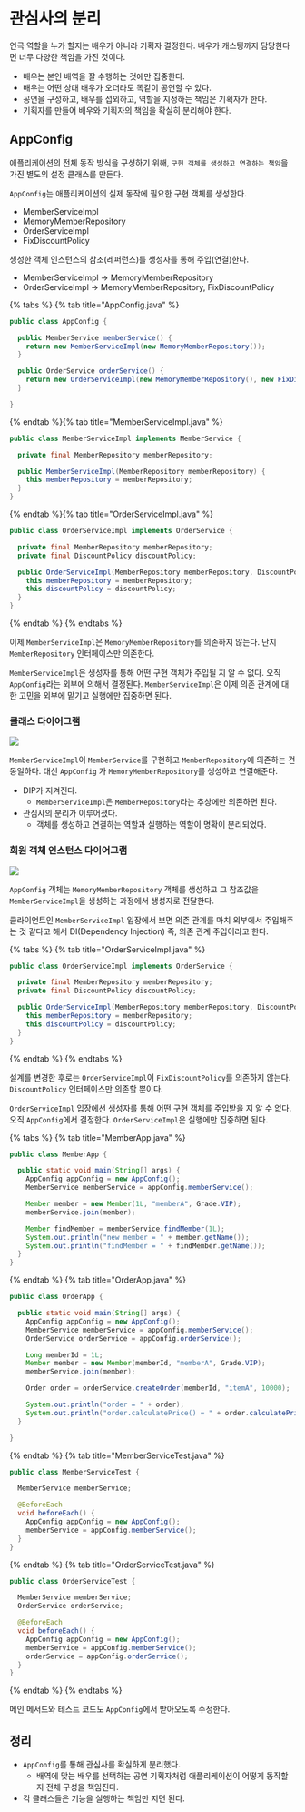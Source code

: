 # 관심사의 분리

연극 역할을 누가 할지는 배우가 아니라 기획자 결정한다. 배우가 캐스팅까지 담당한다면 너무 다양한 책임을 가진 것이다.

- 배우는 본인 배역을 잘 수행하는 것에만 집중한다.
- 배우는 어떤 상대 배우가 오더라도 똑같이 공연할 수 있다.
- 공연을 구성하고, 배우를 섭외하고, 역할을 지정하는 책임은 기획자가 한다.
- 기획자를 만들어 배우와 기획자의 책임을 확실히 분리해야 한다.

## AppConfig

애플리케이션의 전체 동작 방식을 구성하기 위해, `구현 객체를 생성하고 연결하는 책임`을 가진 별도의 설정 클래스를 만든다.

`AppConfig`는 애플리케이션의 실제 동작에 필요한 구현 객체를 생성한다.

- MemberServiceImpl
- MemoryMemberRepository
- OrderServiceImpl
- FixDiscountPolicy

생성한 객체 인스턴스의 참조(레퍼런스)를 생성자를 통해 주입(연결)한다.

- MemberServiceImpl → MemoryMemberRepository
- OrderServiceImpl → MemoryMemberRepository, FixDiscountPolicy

{% tabs %} {% tab title="AppConfig.java" %}

```java
public class AppConfig {

  public MemberService memberService() {
    return new MemberServiceImpl(new MemoryMemberRepository());
  }

  public OrderService orderService() {
    return new OrderServiceImpl(new MemoryMemberRepository(), new FixDiscountPolicy());
  }

}
```

{% endtab %}{% tab title="MemberServiceImpl.java" %}

```java
public class MemberServiceImpl implements MemberService {

  private final MemberRepository memberRepository;

  public MemberServiceImpl(MemberRepository memberRepository) {
    this.memberRepository = memberRepository;
  }
}
```

{% endtab %}{% tab title="OrderServiceImpl.java" %}

```java
public class OrderServiceImpl implements OrderService {

  private final MemberRepository memberRepository;
  private final DiscountPolicy discountPolicy;

  public OrderServiceImpl(MemberRepository memberRepository, DiscountPolicy discountPolicy) {
    this.memberRepository = memberRepository;
    this.discountPolicy = discountPolicy;
  }
}
```

{% endtab %} {% endtabs %}

이제 `MemberServiceImpl`은 `MemoryMemberRepository`를 의존하지 않는다. 단지 `MemberRepository` 인터페이스만 의존한다.

`MemberServiceImpl`은 생성자를 통해 어떤 구현 객체가 주입될 지 알 수 없다. 오직 `AppConfig`라는 외부에 의해서
결정된다. `MemberServiceImpl`은 이제 의존 관계에 대한 고민을 외부에 맡기고 실행에만 집중하면 된다.

### 클래스 다이어그램

![](../../.gitbook/assets/kimyounghan-spring-core-principle/03/screenshot%202021-04-09%20오후%202.14.34.png)

`MemberServiceImpl`이 `MemberService`를 구현하고 `MemberRepository`에 의존하는 건 동일하다. 대신 `AppConfig`
가 `MemoryMemberRepository`를 생성하고 연결해준다.

- DIP가 지켜진다.
    - `MemberServiceImpl`은 `MemberRepository`라는 추상에만 의존하면 된다.
- 관심사의 분리가 이루어졌다.
    - 객체를 생성하고 연결하는 역할과 실행하는 역할이 명확이 분리되었다.

### 회원 객체 인스턴스 다이어그램

![](../../.gitbook/assets/kimyounghan-spring-core-principle/03/screenshot%202021-04-09%20오후%202.19.52.png)

`AppConfig` 객체는 `MemoryMemberRepository` 객체를 생성하고 그 참조값을 `MemberServiceImpl`을 생성하는 과정에서 생성자로 전달한다.

클라이언트인 `MemberServiceImpl` 입장에서 보면 의존 관계를 마치 외부에서 주입해주는 것 같다고 해서 DI(Dependency Injection) 즉, 의존 관계
주입이라고 한다.

{% tabs %} {% tab title="OrderServiceImpl.java" %}

```java
public class OrderServiceImpl implements OrderService {

  private final MemberRepository memberRepository;
  private final DiscountPolicy discountPolicy;

  public OrderServiceImpl(MemberRepository memberRepository, DiscountPolicy discountPolicy) {
    this.memberRepository = memberRepository;
    this.discountPolicy = discountPolicy;
  }
}
```

{% endtab %} {% endtabs %}

설계를 변경한 후로는 `OrderServiceImpl`이 `FixDiscountPolicy`를 의존하지 않는다. `DiscountPolicy` 인터페이스만 의존할 뿐이다.

`OrderServiceImpl` 입장에선 생성자를 통해 어떤 구현 객체를 주입받을 지 알 수 없다. 오직 `AppConfig`에서 결정한다. `OrderServiceImpl`은
실행에만 집중하면 된다.

{% tabs %} {% tab title="MemberApp.java" %}

```java
public class MemberApp {

  public static void main(String[] args) {
    AppConfig appConfig = new AppConfig();
    MemberService memberService = appConfig.memberService();

    Member member = new Member(1L, "memberA", Grade.VIP);
    memberService.join(member);

    Member findMember = memberService.findMember(1L);
    System.out.println("new member = " + member.getName());
    System.out.println("findMember = " + findMember.getName());
  }
}
```

{% endtab %} {% tab title="OrderApp.java" %}

```java
public class OrderApp {

  public static void main(String[] args) {
    AppConfig appConfig = new AppConfig();
    MemberService memberService = appConfig.memberService();
    OrderService orderService = appConfig.orderService();

    Long memberId = 1L;
    Member member = new Member(memberId, "memberA", Grade.VIP);
    memberService.join(member);

    Order order = orderService.createOrder(memberId, "itemA", 10000);

    System.out.println("order = " + order);
    System.out.println("order.calculatePrice() = " + order.calculatePrice());
  }

}

```

{% endtab %} {% tab title="MemberServiceTest.java" %}

```java
public class MemberServiceTest {

  MemberService memberService;

  @BeforeEach
  void beforeEach() {
    AppConfig appConfig = new AppConfig();
    memberService = appConfig.memberService();
  }
}
```

{% endtab %} {% tab title="OrderServiceTest.java" %}

```java
public class OrderServiceTest {

  MemberService memberService;
  OrderService orderService;

  @BeforeEach
  void beforeEach() {
    AppConfig appConfig = new AppConfig();
    memberService = appConfig.memberService();
    orderService = appConfig.orderService();
  }
}

```

{% endtab %} {% endtabs %}

메인 메서드와 테스트 코드도 `AppConfig`에서 받아오도록 수정한다.

## 정리

- `AppConfig`를 통해 관심사를 확실하게 분리했다.
  - 배역에 맞는 배우를 선택하는 공연 기획자처럼 애플리케이션이 어떻게 동작할지 전체 구성을 책임진다.
- 각 클래스들은 기능을 실행하는 책임만 지면 된다.